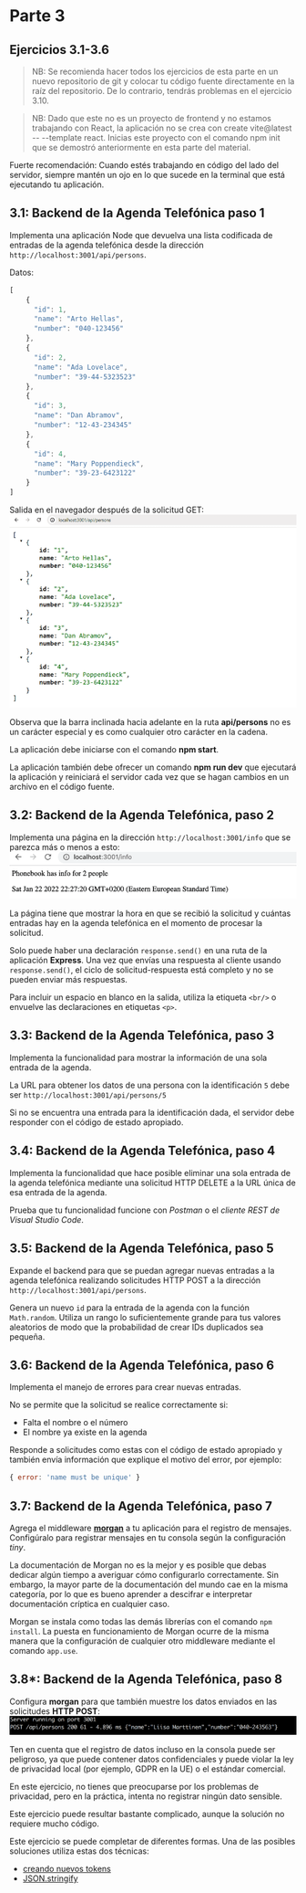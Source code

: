 # Parte 3

## Ejercicios 3.1-3.6

>NB: Se recomienda hacer todos los ejercicios de esta parte en un nuevo repositorio de git y colocar tu código fuente directamente en la raíz del repositorio. De lo contrario, tendrás problemas en el ejercicio 3.10.

>NB: Dado que este no es un proyecto de frontend y no estamos trabajando con React, la aplicación no se crea con create vite@latest -- --template react. Inicias este proyecto con el comando npm init que se demostró anteriormente en esta parte del material.

Fuerte recomendación: Cuando estés trabajando en código del lado del servidor, siempre mantén un ojo en lo que sucede en la terminal que está ejecutando tu aplicación.

## 3.1: Backend de la Agenda Telefónica paso 1

Implementa una aplicación Node que devuelva una lista codificada de entradas de la agenda telefónica desde la dirección
`http://localhost:3001/api/persons`.

Datos:

```js
[
    { 
      "id": 1,
      "name": "Arto Hellas", 
      "number": "040-123456"
    },
    { 
      "id": 2,
      "name": "Ada Lovelace", 
      "number": "39-44-5323523"
    },
    { 
      "id": 3,
      "name": "Dan Abramov", 
      "number": "12-43-234345"
    },
    { 
      "id": 4,
      "name": "Mary Poppendieck", 
      "number": "39-23-6423122"
    }
]
```

Salida en el navegador después de la solicitud GET:
![Datos JSON de 4 personas en el navegador desde api/persons](images/image-1.png)

Observa que la barra inclinada hacia adelante en la ruta **api/persons** no es un carácter especial y es como cualquier otro carácter en la cadena.

La aplicación debe iniciarse con el comando **npm start**.

La aplicación también debe ofrecer un comando **npm run dev** que ejecutará la aplicación y reiniciará el servidor cada vez que se hagan cambios en un archivo en el código fuente.

## 3.2: Backend de la Agenda Telefónica, paso 2

Implementa una página en la dirección `http://localhost:3001/info` que se parezca más o menos a esto:
![Captura de pantalla de 3.2](images/image-2.png)

La página tiene que mostrar la hora en que se recibió la solicitud y cuántas entradas hay en la agenda telefónica en el momento de procesar la solicitud.

Solo puede haber una declaración `response.send()` en una ruta de la aplicación **Express**. Una vez que envías una respuesta al cliente usando `response.send()`, el ciclo de solicitud-respuesta está completo y no se pueden enviar más respuestas.

Para incluir un espacio en blanco en la salida, utiliza la etiqueta `<br/>` o envuelve las declaraciones en etiquetas `<p>`.

## 3.3: Backend de la Agenda Telefónica, paso 3

Implementa la funcionalidad para mostrar la información de una sola entrada de la agenda.

La URL para obtener los datos de una persona con la identificación `5` debe ser `http://localhost:3001/api/persons/5`

Si no se encuentra una entrada para la identificación dada, el servidor debe responder con el código de estado apropiado.

## 3.4: Backend de la Agenda Telefónica, paso 4

Implementa la funcionalidad que hace posible eliminar una sola entrada de la agenda telefónica mediante una solicitud HTTP DELETE a la URL única de esa entrada de la agenda.

Prueba que tu funcionalidad funcione con _Postman_ o el _cliente REST de Visual Studio Code_.

## 3.5: Backend de la Agenda Telefónica, paso 5

Expande el backend para que se puedan agregar nuevas entradas a la agenda telefónica realizando solicitudes HTTP POST a la dirección `http://localhost:3001/api/persons`.

Genera un nuevo `id` para la entrada de la agenda con la función `Math.random`. Utiliza un rango lo suficientemente grande para tus valores aleatorios de modo que la probabilidad de crear IDs duplicados sea pequeña.

## 3.6: Backend de la Agenda Telefónica, paso 6

Implementa el manejo de errores para crear nuevas entradas.

No se permite que la solicitud se realice correctamente si:

- Falta el nombre o el número
- El nombre ya existe en la agenda

Responde a solicitudes como estas con el código de estado apropiado y también envía información que explique el motivo del error, por ejemplo:

```js
{ error: 'name must be unique' }
```

## 3.7: Backend de la Agenda Telefónica, paso 7

Agrega el middleware [**morgan**](https://github.com/expressjs/morgan) a tu aplicación para el registro de mensajes. Configúralo para registrar mensajes en tu consola según la configuración _tiny_.

La documentación de Morgan no es la mejor y es posible que debas dedicar algún tiempo a averiguar cómo configurarlo correctamente.
Sin embargo, la mayor parte de la documentación del mundo cae en la misma categoría, por lo que es bueno aprender a descifrar e interpretar documentación críptica en cualquier caso.

Morgan se instala como todas las demás librerías con el comando `npm install`.
La puesta en funcionamiento de Morgan ocurre de la misma manera que la configuración de cualquier otro middleware mediante el comando `app.use`.

## 3.8*: Backend de la Agenda Telefónica, paso 8

Configura **morgan** para que también muestre los datos enviados en las solicitudes **HTTP POST**:
![terminal mostrando los datos de post siendo enviados](images/image-3.png)

Ten en cuenta que el registro de datos incluso en la consola puede ser peligroso,
ya que puede contener datos confidenciales y puede violar la ley de privacidad local
(por ejemplo, GDPR en la UE) o el estándar comercial.

En este ejercicio, no tienes que preocuparse por los problemas de privacidad, pero en la práctica,
intenta no registrar ningún dato sensible.

Este ejercicio puede resultar bastante complicado, aunque la solución no requiere mucho código.

Este ejercicio se puede completar de diferentes formas. Una de las posibles soluciones utiliza estas dos técnicas:

- [creando nuevos tokens](https://github.com/expressjs/morgan#creating-new-tokens)
- [JSON.stringify](https://developer.mozilla.org/es/docs/Web/JavaScript/Reference/Global_Objects/JSON/stringify)
